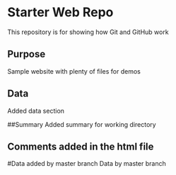 # Starter Web Repo

This repository is for showing how Git and GitHub work

## Purpose

Sample website with plenty of files for demos

## Data
Added data section

##Summary
Added summary for working directory


## Comments added in the html file

#Data added by master branch
Data by master branch
